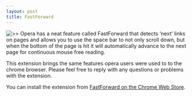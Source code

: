 ```yaml
---
layout: post
title: FastForward
---
```


![>>](http://blog.achey.net/images/fastforward.png) Opera has a neat feature called FastForward that detects ‘next’ links on pages and allows you to use the space bar to not only scroll down, but when the bottom of the page is hit it will automatically advance to the next page for continuous mouse free reading.

This extension brings the same features opera users were used to to the chrome browser.  Please feel free to reply with any questions or problems with the extension.

You can install the extension from [FastForward on the Chrome Web Store](https://chrome.google.com/webstore/detail/fastforward/bclfjoomnokgllmiiidbdfjakojplnbo).
